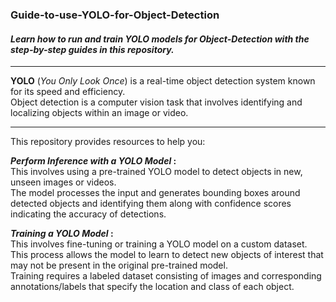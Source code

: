 ### Guide-to-use-YOLO-for-Object-Detection


#### _Learn how to run and train YOLO models for Object-Detection with the step-by-step guides in this repository._

---

**YOLO** (_You Only Look Once_) is a real-time object detection system known for its speed and efficiency.\
Object detection is a computer vision task that involves identifying and localizing objects within an image or video.

---

This repository provides resources to help you:

**_Perform Inference with a YOLO Model_ :**\
This involves using a pre-trained YOLO model to detect objects in new, unseen images or videos.\
The model processes the input and generates bounding boxes around detected objects and identifying them along with confidence scores indicating the accuracy of detections.

**_Training a YOLO Model_ :**\
This involves fine-tuning or training a YOLO model on a custom dataset.\
This process allows the model to learn to detect new objects of interest that may not be present in the original pre-trained model.\
Training requires a labeled dataset consisting of images and corresponding annotations/labels that specify the location and class of each object.

